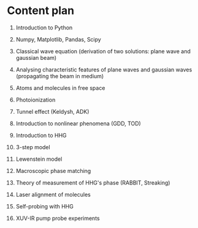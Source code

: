 # Content plan

1) Introduction to Python

2) Numpy, Matplotlib, Pandas, Scipy

3) Classical wave equation (derivation of two solutions: plane wave and gaussian beam)

4) Analysing characteristic features of plane waves and gaussian waves (propagating the beam in medium)

5) Atoms and molecules in free space

6) Photoionization

7) Tunnel effect (Keldysh, ADK)

5) Introduction to nonlinear phenomena (GDD, TOD)

6) Introduction to HHG

7) 3-step model

8) Lewenstein model

9) Macroscopic phase matching

10) Theory of measurement of HHG's phase (RABBIT, Streaking)

11) Laser alignment of molecules

12) Self-probing with HHG

13) XUV-IR pump probe experiments
